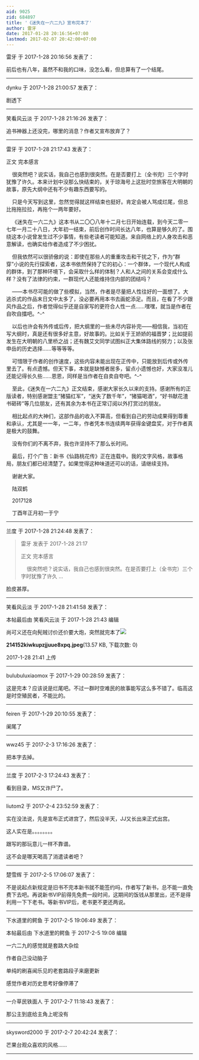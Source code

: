 ```yaml
---
aid: 9025
zid: 684897
title: '《迷失在一六二九》宣布完本了'
author: 雷牙
date: 2017-01-28 20:16:56+07:00
lastmod: 2017-02-07 20:42:00+07:00
---
```


雷牙 于 2017-1-28 20:16:56 发表了：

前后也有八年，虽然不和我的口味，没怎么看，但总算有了一个结尾。

---------

dynku 于 2017-1-28 21:00:57 发表了：

剧透下

---------

笑看风云淡 于 2017-1-28 21:16:26 发表了：

追书神器上还没完，哪里的消息？作者又宣布放弃了？

---------

雷牙 于 2017-1-28 21:17:43 发表了：

正文 完本感言

    很突然吧？说实话，我自己也感到很突然。在是否要打上（全书完）三个字时犹豫了许久。本来计划中没那么快结束的，关于琼海号上这批时空旅客在大明朝的故事，原先大纲中还有不少有趣东西要写的。

    只是今天写到这里，忽然觉得就这样结束也挺好。肯定会被人骂成烂尾，但总比拖拖拉拉，再拖个一两年要好。

    《迷失在一六二九》这本书从二〇〇八年十二月七日开始连载，到今天二零一七年一月二十八日，大年初一结束，前后创作时间长达八年，也算是够久的了。围绕这本小说曾发生过不少事情，有些老读者可能知道。来自网络上的人身攻击和恶意解读，也确实给作者造成了不少困扰。

    但我依然可以很骄傲的说：即使在那些人的重重攻击和干扰之下，作为“群穿”小说的先行探索者，这本书依然保持了它的初心：一个群体，一个现代人构成的群体，到了那种环境下，会采取什么样的体制？人和人之间的关系会变成什么样？没有了法律的约束，一群现代人还能维持住内部的团结吗？

    ——本书尽可能的做了些模拟，当然，作者是尽量把人性往好的一面想了。大逃杀式的作品末日文中太多了，没必要再用本书去画蛇添足。而且，在看了不少跟风作品之后，作者觉得似乎还是自家写的更符合人性一点……嘿嘿，就当是作者在自吹自擂吧。^-^

    以后也许会有外传或后传，把大纲里的一些未尽内容补完——相信我，当初在写大纲时，真是还有很多好主意，好故事的。比如关于王娇娇的福晋梦；比如提前发生在大明朝的八里桥之战；还有魏艾文同学试图纠正大集体路线的努力；以及张申岳的历史选择……等等等等。

    可惜限于作者的创作速度，这些内容未能出现在正传中，只能放到后传或外传里去了。有点遗憾。但天下事，本就是缺憾者居多，留点小遗憾也好，大家没准儿还能记得长久些……恩恩，同样是当作者在自卖自夸吧。^-^

    至此，《迷失在一六二九》正文结束，感谢大家长久以来的支持。感谢所有的正版读者，特别感谢盟主“猪猫红军”，“迷失了数千年”，“猪猫喝酒”，“好书献花渣书砸砖”等几位朋友，还有其余为本书在正常订阅以外打赏过的朋友。

    相比起点的大神们，这部作品的收入不算高，但看到自己的劳动成果得到尊重和承认，尤其是一一年，一二年，作者凭本书连续两年获得金键盘奖，对于作者真是极大的鼓舞。

    没有你们的不离不弃，我也许坚持不了那么长时间。

    最后，打个广告：新书《仙路桃花传》正在连载中。我的文字风格，故事格局，朋友们都已经清楚了。如果觉得这种味道还可以的话，请继续支持。

    谢谢大家。

    陆双鹤

    2017128

    丁酉年正月初一于宁

---------

兰度 于 2017-1-28 21:24:48 发表了：

> 雷牙 发表于 2017-1-28 21:17
> 
> 正文 完本感言
> 
>     很突然吧？说实话，我自己也感到很突然。在是否要打上（全书完）三个字时犹豫了许久 ...



脸皮甚厚。

---------

笑看风云淡 于 2017-1-28 21:41:58 发表了：

本帖最后由 笑看风云淡 于 2017-1-28 21:43 编辑 

尚可义还在向髡贼讨价还价要大炮，突然就完本了![](https://cdn.jsdelivr.net/gh/lzjluzijie/beichao@main/img/214152kiwkupzjjuue8xpq.jpeg)



**214152kiwkupzjjuue8xpq.jpeg**(13.57 KB, 下载次数: 0)



2017-1-28 21:41 上传

---------

bulubuluxiaomox 于 2017-1-29 00:28:59 发表了：

这是完本？应该说是烂尾吧。不过一群时空难民的故事能写这么多不错了。临高这是时空殖民者，不能比的。

---------

feiren 于 2017-1-29 20:10:55 发表了：

阑尾了

---------

wwz45 于 2017-2-3 17:16:26 发表了：

把本字去掉。

---------

兰度 于 2017-2-3 17:24:43 发表了：

看到目录，MS又诈尸了。

---------

liutom2 于 2017-2-4 23:52:59 发表了：

实在没法说，先是宣布正式进宫了，然后没半天，JJ又长出来正式出宫。

这人实在是。。。。。。。。

跟写的那玩意儿一样不靠谱。

这不会是哪天喝高了消遣读者吧？

---------

楚雪辉 于 2017-2-5 17:06:07 发表了：

不是说起点新规定是旧书不完本新书就不能签约吗，作者写了新书，总不能一直免费下去吧。再说新书VIP前得先免费一段时间，这期间的饭钱从那里出，还不是得利用一下下老书。等新书VIP后，老书更不更还两说。

---------

下水道里的鳄鱼 于 2017-2-5 19:06:49 发表了：

本帖最后由 下水道里的鳄鱼 于 2017-2-5 19:08 编辑 

一六二九的感觉就是套路大杂烩

作者自己没动脑子

单纯的刷喜闻乐见的老套路段子来磨更新

感觉作者对历史思考好像停滞了

---------

一介草民铁面人 于 2017-2-7 11:18:43 发表了：

那公主到底给主角上呢没有

---------

skysword2000 于 2017-2-7 20:42:24 发表了：

芒果台观众喜欢的风格……

---------

